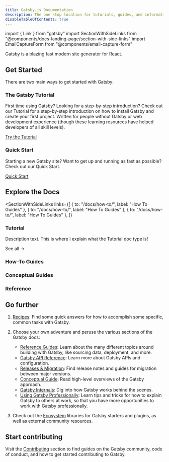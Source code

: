 ```yaml
---
title: Gatsby.js Documentation
description: The one stop location for tutorials, guides, and information about building with Gatsby
disableTableOfContents: true
---
```


import { Link } from "gatsby"
import SectionWithSideLinks from "@components/docs-landing-page/section-with-side-links"
import EmailCaptureForm from "@components/email-capture-form"

Gatsby is a blazing fast modern site generator for React.

## Get Started

There are two main ways to get started with Gatsby:

### The Gatsby Tutorial

First time using Gatsby? Looking for a step-by-step introduction? Check out our Tutorial for a step-by-step introduction on how to install Gatsby and create your first project. Written for people without Gatsby or web development experience (though these learning resources have helped developers of all skill levels).

[Try the Tutorial](/tutorial)

### Quick Start

Starting a new Gatsby site? Want to get up and running as fast as possible? Check out our Quick Start.

[Quick Start](/docs/quick-start)

## Explore the Docs

<SectionWithSideLinks 
   links={[
      {
         to: "/docs/how-to/",
         label: "How To Guides"
      },
      {
         to: "/docs/how-to/",
         label: "How To Guides"
      },
      {
         to: "/docs/how-to/",
         label: "How To Guides"
      },
   ]}
>


### Tutorial

Description text. This is where I explain what the Tutorial doc type is!

<Link to="/tutorial/">See all &rarr;</Link>

</SectionWithSideLinks>


### How-To Guides

### Conceptual Guides

### Reference

## Go further

1. [Recipes](/docs/recipes/): Find some quick answers for how to accomplish some specific, common tasks with Gatsby.

2. Choose your own adventure and peruse the various sections of the Gatsby docs:

   - [Reference Guides](/docs/guides/): Learn about the many different topics around building with Gatsby, like sourcing data, deployment, and more.
   - [Gatsby API Reference](/docs/api-reference/): Learn more about Gatsby APIs and configuration.
   - [Releases & Migration](/docs/releases-and-migration/): Find release notes and guides for migration between major versions.
   - [Conceptual Guide](/docs/conceptual-guide/): Read high-level overviews of the Gatsby approach.
   - [Gatsby Internals](/docs/gatsby-internals/): Dig into how Gatsby works behind the scenes.
   - [Using Gatsby Professionally](/docs/using-gatsby-professionally/): Learn tips and tricks for how to explain Gatsby to others at work, so that you have more opportunities to work with Gatsby professionally.

3. Check out the [Ecosystem](/ecosystem/) libraries for Gatsby starters and plugins, as well as external community resources.

## Start contributing

Visit the [Contributing](/contributing/) section to find guides on the Gatsby community, code of conduct, and how to get started contributing to Gatsby.

<EmailCaptureForm signupMessage="Want to keep up with the latest tips &amp; tricks? Subscribe to our newsletter!" />
